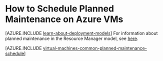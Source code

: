 ﻿<properties
	pageTitle="How to Schedule Planned Maintenance for Azure VMs | Microsoft Azure"
	description="Learn how to schedule planned maintenance on Azure VMs."
	services="virtual-machines-linux"
	documentationCenter=""
	authors="igalf"
	manager="timlt"
	editor=""
	tags="azure-service-management,azure-resource-manager"/>

<tags
	ms.service="virtual-machines-linux"
	ms.workload="infrastructure-services"
	ms.tgt_pltfrm="vm-linux"
	ms.devlang="na"
	ms.topic="article"
	ms.date="02/13/2016"
	ms.author="igalf"/>


# How to Schedule Planned Maintenance on Azure VMs

[AZURE.INCLUDE [learn-about-deployment-models](../../includes/learn-about-deployment-models-classic-include.md)] For information about planned maintenance in the Resource Manager model, see [here](virtual-machines-linux-planned-maintenance.md).

[AZURE.INCLUDE [virtual-machines-common-planned-maintenance-schedule](../../includes/virtual-machines-common-planned-maintenance-schedule.md)]